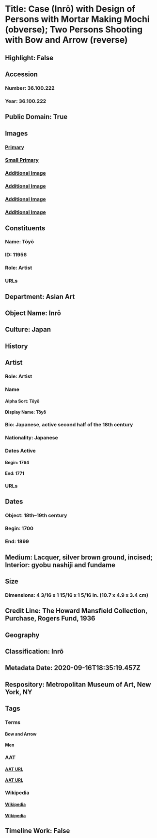 # Title: Case (Inrō) with Design of Persons with Mortar Making Mochi (obverse); Two Persons Shooting with Bow and Arrow (reverse)
## Highlight: False
## Accession
### Number: 36.100.222
### Year: 36.100.222
## Public Domain: True
## Images
### [Primary](https://images.metmuseum.org/CRDImages/as/original/36_100_222_O1.JPG)
### [Small Primary](https://images.metmuseum.org/CRDImages/as/web-large/36_100_222_O1.JPG)
### [Additional Image](https://images.metmuseum.org/CRDImages/as/original/36_100_222_d2.JPG)
### [Additional Image](https://images.metmuseum.org/CRDImages/as/original/36_100_222_d1.JPG)
### [Additional Image](https://images.metmuseum.org/CRDImages/as/original/36_100_222_O3.JPG)
### [Additional Image](https://images.metmuseum.org/CRDImages/as/original/36_100_222_O2.JPG)
## Constituents
### Name: Tōyō
### ID: 11956
### Role: Artist
### URLs
## Department: Asian Art
## Object Name: Inrō
## Culture: Japan
## History
## Artist
### Role: Artist
### Name
#### Alpha Sort: Tōyō
#### Display Name: Tōyō
### Bio: Japanese, active second half of the 18th century
### Nationality: Japanese
### Dates Active
#### Begin: 1764
#### End: 1771
### URLs
## Dates
### Object: 18th–19th century
### Begin: 1700
### End: 1899
## Medium: Lacquer, silver brown ground, incised; Interior: gyobu nashiji and fundame
## Size
### Dimensions: 4 3/16 x 1 15/16 x 1 5/16 in. (10.7 x 4.9 x 3.4 cm)
## Credit Line: The Howard Mansfield Collection, Purchase, Rogers Fund, 1936
## Geography
## Classification: Inrō
## Metadata Date: 2020-09-16T18:35:19.457Z
## Respository: Metropolitan Museum of Art, New York, NY
## Tags
### Terms
#### Bow and Arrow
#### Men
### AAT
#### [AAT URL](None)
#### [AAT URL](http://vocab.getty.edu/page/aat/300025928)
### Wikipedia
#### [Wikipedia]()
#### [Wikipedia]()
## Timeline Work: False